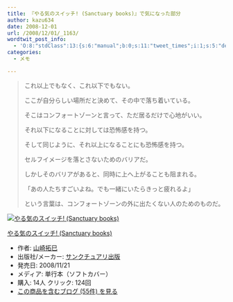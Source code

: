 ```yaml
---
title: 『やる気のスイッチ! (Sanctuary books)』で気になった部分
author: kazu634
date: 2008-12-01
url: /2008/12/01/_1163/
wordtwit_post_info:
  - 'O:8:"stdClass":13:{s:6:"manual";b:0;s:11:"tweet_times";i:1;s:5:"delay";i:0;s:7:"enabled";i:1;s:10:"separation";s:2:"60";s:7:"version";s:3:"3.7";s:14:"tweet_template";b:0;s:6:"status";i:2;s:6:"result";a:0:{}s:13:"tweet_counter";i:2;s:13:"tweet_log_ids";a:1:{i:0;i:4415;}s:9:"hash_tags";a:0:{}s:8:"accounts";a:1:{i:0;s:7:"kazu634";}}'
categories:
  - メモ

---
```

<div class="section">
<blockquote>
<p>
      これ以上でもなく、これ以下でもない。
</p>
    
<p>
      ここが自分らしい場所だと決めて、その中で落ち着いている。
</p>
    
<p>
      そこはコンフォートゾーンと言って、ただ居るだけで心地がいい。
</p>
    
<p>
      それ以下になることに対しては恐怖感を持つ。
</p>
    
<p>
      そして同じように、それ以上になることにも恐怖感を持つ。
</p>
    
<p>
      セルフイメージを落とさないためのバリアだ。
</p>
    
<p>
      しかしそのバリアがあると、同時に上へ上がることも阻まれる。
</p>
    
<p>
      「あの人たちすごいよね。でも一緒にいたらきっと疲れるよ」
</p>
    
<p>
      という言葉は、コンフォートゾーンの外に出たくない人のためのものだ。
</p>
</blockquote>
  
<div class="hatena-asin-detail">
<a href="http://www.amazon.co.jp/dp/4861139260/?tag=hatena_st1-22&ascsubtag=d-7ibv" onclick="__gaTracker('send', 'event', 'outbound-article', 'http://www.amazon.co.jp/dp/4861139260/?tag=hatena_st1-22&ascsubtag=d-7ibv', '');"><img src="https://images-na.ssl-images-amazon.com/images/I/41dCl%2BK7z0L._SL160_.jpg" class="hatena-asin-detail-image" alt="やる気のスイッチ! (Sanctuary books)" title="やる気のスイッチ! (Sanctuary books)" /></a></p> 
    
<div class="hatena-asin-detail-info">
<p class="hatena-asin-detail-title">
<a href="http://www.amazon.co.jp/dp/4861139260/?tag=hatena_st1-22&ascsubtag=d-7ibv" onclick="__gaTracker('send', 'event', 'outbound-article', 'http://www.amazon.co.jp/dp/4861139260/?tag=hatena_st1-22&ascsubtag=d-7ibv', 'やる気のスイッチ! (Sanctuary books)');">やる気のスイッチ! (Sanctuary books)</a>
</p>
      
<ul>
<li>
<span class="hatena-asin-detail-label">作者:</span> <a href="http://d.hatena.ne.jp/keyword/%BB%B3%BA%EA%C2%F3%CC%A6" onclick="__gaTracker('send', 'event', 'outbound-article', 'http://d.hatena.ne.jp/keyword/%BB%B3%BA%EA%C2%F3%CC%A6', '山崎拓巳');" class="keyword">山崎拓巳</a>
</li>
<li>
<span class="hatena-asin-detail-label">出版社/メーカー:</span> <a href="http://d.hatena.ne.jp/keyword/%A5%B5%A5%F3%A5%AF%A5%C1%A5%E5%A5%A2%A5%EA%BD%D0%C8%C7" onclick="__gaTracker('send', 'event', 'outbound-article', 'http://d.hatena.ne.jp/keyword/%A5%B5%A5%F3%A5%AF%A5%C1%A5%E5%A5%A2%A5%EA%BD%D0%C8%C7', 'サンクチュアリ出版');" class="keyword">サンクチュアリ出版</a>
</li>
<li>
<span class="hatena-asin-detail-label">発売日:</span> 2008/11/21
</li>
<li>
<span class="hatena-asin-detail-label">メディア:</span> 単行本（ソフトカバー）
</li>
<li>
<span class="hatena-asin-detail-label">購入</span>: 14人 <span class="hatena-asin-detail-label">クリック</span>: 124回
</li>
<li>
<a href="http://d.hatena.ne.jp/asin/4861139260" onclick="__gaTracker('send', 'event', 'outbound-article', 'http://d.hatena.ne.jp/asin/4861139260', 'この商品を含むブログ (55件) を見る');" target="_blank">この商品を含むブログ (55件) を見る</a>
</li>
</ul>
</div>
    
<div class="hatena-asin-detail-foot">
</div>
</div>
</div>

